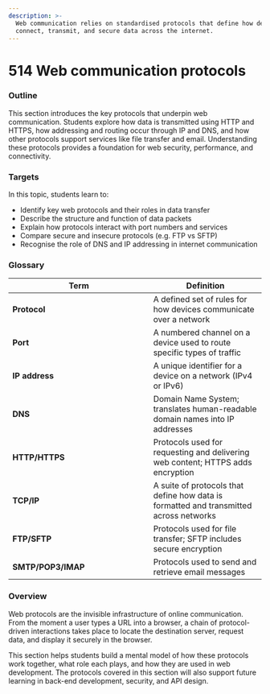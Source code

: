 ```yaml
---
description: >-
  Web communication relies on standardised protocols that define how devices
  connect, transmit, and secure data across the internet.
---
```


# 514 Web communication protocols

### Outline

This section introduces the key protocols that underpin web communication. Students explore how data is transmitted using HTTP and HTTPS, how addressing and routing occur through IP and DNS, and how other protocols support services like file transfer and email. Understanding these protocols provides a foundation for web security, performance, and connectivity.

### Targets

In this topic, students learn to:

* Identify key web protocols and their roles in data transfer
* Describe the structure and function of data packets
* Explain how protocols interact with port numbers and services
* Compare secure and insecure protocols (e.g. FTP vs SFTP)
* Recognise the role of DNS and IP addressing in internet communication

### Glossary

<table><thead><tr><th width="264.3828125">Term</th><th>Definition</th></tr></thead><tbody><tr><td><strong>Protocol</strong></td><td>A defined set of rules for how devices communicate over a network</td></tr><tr><td><strong>Port</strong></td><td>A numbered channel on a device used to route specific types of traffic</td></tr><tr><td><strong>IP address</strong></td><td>A unique identifier for a device on a network (IPv4 or IPv6)</td></tr><tr><td><strong>DNS</strong></td><td>Domain Name System; translates human-readable domain names into IP addresses</td></tr><tr><td><strong>HTTP/HTTPS</strong></td><td>Protocols used for requesting and delivering web content; HTTPS adds encryption</td></tr><tr><td><strong>TCP/IP</strong></td><td>A suite of protocols that define how data is formatted and transmitted across networks</td></tr><tr><td><strong>FTP/SFTP</strong></td><td>Protocols used for file transfer; SFTP includes secure encryption</td></tr><tr><td><strong>SMTP/POP3/IMAP</strong></td><td>Protocols used to send and retrieve email messages</td></tr></tbody></table>

### Overview

Web protocols are the invisible infrastructure of online communication. From the moment a user types a URL into a browser, a chain of protocol-driven interactions takes place to locate the destination server, request data, and display it securely in the browser.

This section helps students build a mental model of how these protocols work together, what role each plays, and how they are used in web development. The protocols covered in this section will also support future learning in back-end development, security, and API design.
